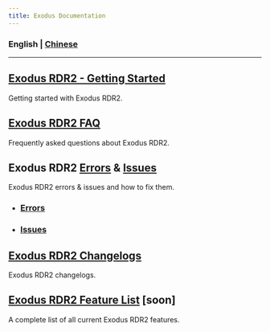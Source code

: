 ```yaml
---
title: Exodus Documentation
---
```

### English | [Chinese](/CN/)
---
## [Exodus RDR2 - Getting Started](/Guide)
Getting started with Exodus RDR2.

## [Exodus RDR2 FAQ](/FAQ)
Frequently asked questions about Exodus RDR2.

## Exodus RDR2 [Errors](/Errors) & [Issues](/Issues)
Exodus RDR2 errors & issues and how to fix them.
- ### [Errors](/Errors)
- ### [Issues](/Issues)

## [Exodus RDR2 Changelogs](/Changelogs)
Exodus RDR2 changelogs.

## [Exodus RDR2 Feature List]() [soon]
A complete list of all current Exodus RDR2 features.
